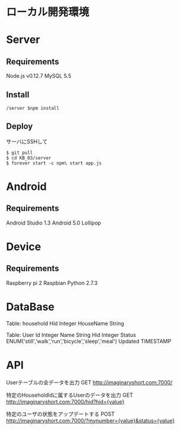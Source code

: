 # ローカル開発環境

# Server
## Requirements
Node.js v0.12.7
MySQL 5.5

## Install
```
/server $npm install
```

## Deploy
サーバにSSHして
```
$ git pull
$ cd KB_03/server
$ forever start -c npm\ start app.js
```

# Android
## Requirements
Android Studio 1.3
Android 5.0 Lollipop

# Device
## Requirements
Raspberry pi 2
Raspbian
Python 2.7.3

# DataBase
Table: household
Hid         Integer
HouseName   String

Table: User
Id          Integer
Name        String
Hid         Integer
Status      ENUM('still','walk','run','bicycle','sleep','meal')
Updated     TIMESTAMP

# API
Userテーブルの全データを出力
GET http://imaginaryshort.com:7000/

特定のHouseholdIdに属するUserのデータを出力
GET http://imaginaryshort.com:7000/hid?hid={value}

特定のユーザの状態をアップデートする
POST http://imaginaryshort.com:7000/?mynumber={value}&status={value}
